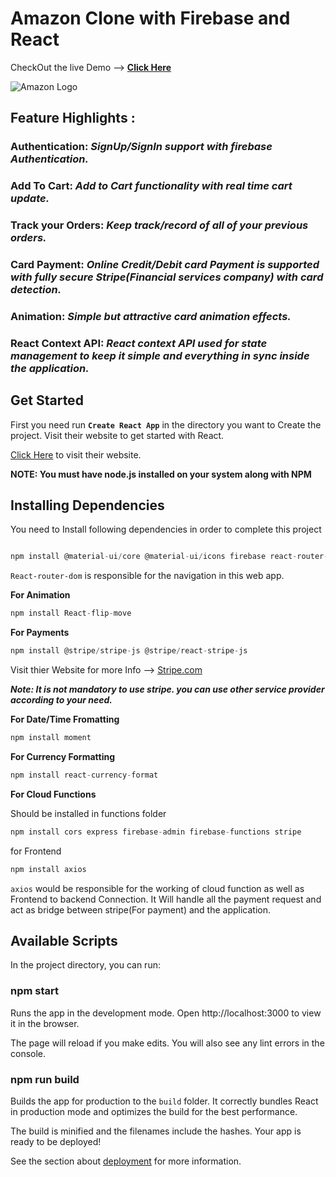 # Amazon Clone with Firebase and React

CheckOut the live Demo --> [**Click Here**](https://challenge-af234.web.app/)

![Amazon Logo](https://upload.wikimedia.org/wikipedia/commons/thumb/a/a9/Amazon_logo.svg/263px-Amazon_logo.svg.png)

## **Feature Highlights :**

 ### **Authentication**: *SignUp/SignIn support with firebase Authentication.*
 ### **Add To Cart**: *Add to Cart functionality with real time cart update.*
 ### **Track your Orders**: *Keep track/record of all of your previous orders.*
 ### **Card Payment**: *Online Credit/Debit card Payment is supported with fully secure Stripe(Financial services company) with card detection.*
 ### **Animation**: *Simple but attractive card animation effects.*
 ### **React Context API**: *React context API used for state management to keep it simple and everything in sync inside the application.*

 

## Get Started

First you need run **`Create React App`** in the directory you want to Create the project. Visit their website to get started with React.

[Click Here](https://reactjs.org/) to visit their website.

**NOTE: You must have node.js installed on your system along with NPM**

## Installing Dependencies

You need to Install following dependencies in order to complete this project

```Node.js

npm install @material-ui/core @material-ui/icons firebase react-router-dom

```

`React-router-dom` is responsible for the navigation in this web app.

**For Animation**
```Node.js
npm install React-flip-move
```

**For Payments**
```Node.js
npm install @stripe/stripe-js @stripe/react-stripe-js
```
 Visit thier Website for more Info --> [Stripe.com](https://stripe.com/en-in)

 ***Note: It is not mandatory to use stripe. you can use other service provider according to your need.***

**For Date/Time Fromatting**
```Node.js
npm install moment
```

**For Currency Formatting**
```Node.js
npm install react-currency-format
```

**For Cloud Functions**


Should be installed in functions folder

```Node.js
npm install cors express firebase-admin firebase-functions stripe
```
 for Frontend
 
 ```Node.js
 npm install axios
 ```

`axios` would be responsible for the working of cloud function as well as Frontend to backend Connection. It Will handle all the payment request and act as bridge between stripe(For payment) and the application.



## Available Scripts

In the project directory, you can run:

### npm start

Runs the app in the development mode.
Open http://localhost:3000 to view it in the browser.

The page will reload if you make edits.
You will also see any lint errors in the console.

### npm run build

Builds the app for production to the `build` folder.
It correctly bundles React in production mode and optimizes the build for the best performance.

The build is minified and the filenames include the hashes.
Your app is ready to be deployed!

See the section about [deployment](https://create-react-app.dev/docs/deployment/) for more information.
